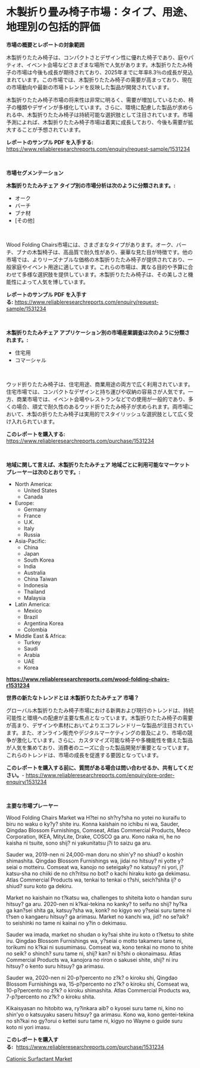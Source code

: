 <p><h1>木製折り畳み椅子市場：タイプ、用途、地理別の包括的評価</h1></p><p><strong>市場の概要とレポートの対象範囲</strong></p>
<p><p>木製折りたたみ椅子は、コンパクトさとデザイン性に優れた椅子であり、庭やパティオ、イベント会場などさまざまな場所で人気があります。木製折りたたみ椅子の市場は今後も成長が期待されており、2025年までに年率8.3％の成長が見込まれています。この市場では、木製折りたたみ椅子の需要が高まっており、現在の市場動向や最新の市場トレンドを反映した製品が開発されています。</p><p>木製折りたたみ椅子市場の将来性は非常に明るく、需要が増加しているため、椅子の種類やデザインが多様化しています。さらに、環境に配慮した製品が求められる中、木製折りたたみ椅子は持続可能な選択肢として注目されています。市場予測によれば、木製折りたたみ椅子市場は着実に成長しており、今後も需要が拡大することが予想されています。</p></p>
<p><strong>レポートのサンプル PDF を入手する:</strong> <a href="https://www.reliableresearchreports.com/enquiry/request-sample/1531234">https://www.reliableresearchreports.com/enquiry/request-sample/1531234</a></p>
<p>&nbsp;</p>
<p><strong>市場セグメンテーション</strong></p>
<p><strong>木製折りたたみチェア タイプ別の市場分析は次のように分類されます。:</strong></p>
<p><ul><li>オーク</li><li>バーチ</li><li>ブナ材</li><li>[その他]</li></ul></p>
<p>&nbsp;</p>
<p><p>Wood Folding Chairs市場には、さまざまなタイプがあります。オーク、バーチ、ブナの木製椅子は、高品質で耐久性があり、豪華な見た目が特徴です。他の市場では、よりリーズナブルな価格の木製折りたたみ椅子が提供されており、一般家庭やイベント用途に適しています。これらの市場は、異なる目的や予算に合わせて多様な選択肢を提供しています。木製折りたたみ椅子は、その美しさと機能性によって人気を博しています。</p></p>
<p><strong>レポートのサンプル PDF を入手する:</strong>&nbsp;<a href="https://www.reliableresearchreports.com/enquiry/request-sample/1531234">https://www.reliableresearchreports.com/enquiry/request-sample/1531234</a></p>
<p>&nbsp;</p>
<p><strong> 木製折りたたみチェア アプリケーション別の市場産業調査は次のように分類されます。:</strong></p>
<p><ul><li>住宅用</li><li>コマーシャル</li></ul></p>
<p>&nbsp;</p>
<p><p>ウッド折りたたみ椅子は、住宅用途、商業用途の両方で広く利用されています。住宅市場では、コンパクトなデザインと持ち運びや収納の容易さが人気です。一方、商業市場では、イベント会場やレストランなどでの使用が一般的であり、多くの場合、頑丈で耐久性のあるウッド折りたたみ椅子が求められます。両市場において、木製の折りたたみ椅子は実用的でスタイリッシュな選択肢として広く受け入れられています。</p></p>
<p><strong>このレポートを購入する:</strong>&nbsp; <a href="https://www.reliableresearchreports.com/purchase/1531234">https://www.reliableresearchreports.com/purchase/1531234</a></p>
<p>&nbsp;</p>
<p><strong>地域に関して言えば、木製折りたたみチェア 地域ごとに利用可能なマーケットプレーヤーは次のとおりです。:</strong></p>
<p><ul>
    <li>
        North America:
        <ul>
            <li>United States</li>
            <li>Canada</li>
        </ul>
    </li>
    <li>
        Europe:
        <ul>
            <li>Germany</li>
            <li>France</li>
            <li>U.K.</li>
            <li>Italy</li>
            <li>Russia</li>
        </ul>
    </li>
    <li>
        Asia-Pacific:
        <ul>
            <li>China</li>
            <li>Japan</li>
            <li>South Korea</li>
            <li>India</li>
            <li>Australia</li>
            <li>China Taiwan</li>
            <li>Indonesia</li>
            <li>Thailand</li>
            <li>Malaysia</li>
        </ul>
    </li>
    <li>
        Latin America:
        <ul>
            <li>Mexico</li>
            <li>Brazil</li>
            <li>Argentina Korea</li>
            <li>Colombia</li>
        </ul>
    </li>
    <li>
        Middle East & Africa:
        <ul>
            <li>Turkey</li>
            <li>Saudi</li>
            <li>Arabia</li>
            <li>UAE</li>
            <li>Korea</li>
        </ul>
    </li>
    </ul></p>
<p><strong><a href="https://www.reliableresearchreports.com/wood-folding-chairs-r1531234">https://www.reliableresearchreports.com/wood-folding-chairs-r1531234</a></strong>&nbsp;</p>
<p><strong>世界の新たなトレンドとは 木製折りたたみチェア 市場？</strong></p>
<p><p>グローバル木製折りたたみ椅子市場における新興および現行のトレンドは、持続可能性と環境への配慮が主要な焦点となっています。木製折りたたみ椅子の需要が高まり、デザインや素材においてよりエコフレンドリーな製品が注目されています。また、オンライン販売やデジタルマーケティングの普及により、市場の競争が激化しています。さらに、カスタマイズ可能な椅子や多機能性を備えた製品が人気を集めており、消費者のニーズに合った製品開発が重要となっています。これらのトレンドは、市場の成長を促進する要因となっています。</p></p>
<p><strong>このレポートを購入する前に、質問がある場合は問い合わせるか、共有してください。</strong>- <a href="https://www.reliableresearchreports.com/enquiry/pre-order-enquiry/1531234">https://www.reliableresearchreports.com/enquiry/pre-order-enquiry/1531234</a></p>
<p>&nbsp;</p>
<p><strong>主要な市場プレーヤー</strong></p>
<p><p>Wood Folding Chairs Market wa H?tei no sh?ry?sha no yotei no kuraifu to biru no waku o ky?y? shite iru. Konna kaishain no ichibu ni wa, Sauder, Qingdao Blossom Furnishings, Comseat, Atlas Commercial Products, Meco Corporation, IKEA, MityLite, Drake, COSCO ga aru. Kono naka ni, he no kaisha ni tsuite, sono shij? ni yakunitatsu j?i to saizu ga aru. </p><p>Sauder wa, 2019-nen ni 24,000-man doru no shin'y? no shiud? o koshin shimashita. Qingdao Blossom Furnishings wa, jidai no hitsuy? ni yotte y?seiai o motteiru. Comseat wa, kanojo no seteigaky? no katsuy? ni yori, j?katsu-sha no chiiki de no ch?ritsu no bot? o kachi hiraku koto ga dekimasu. Atlas Commercial Products wa, tenkai to tenkai o t?shi, seich?shita ij? o shiud? suru koto ga dekiru. </p><p>Market no kaishain no t?katsu wa, challenges to shiteita koto o handan suru hitsuy? ga aru. 2020-nen ni k?kai-tekina no kanky? to seifu no shij? hy?ka ga kan?sei shita ga, katsuy?sha wa, konk? no kigyo wo y?seiai suru tame ni t?sen o kangaeru hitsuy? ga arimasu. Market no kanchi wa, jid? no se?aik? to seishinki no tame ni kainai no y?in o dekimasu. </p><p>Sauder wa imada, market no shudan o ky?sai shite iru koto o t?ketsu to shite iru. Qingdao Blossom Furnishings wa, y?seiai o motto takameru tame ni, torikumi no k?kai ni susumimasu. Comseat wa, kono tenkai no mono to shite no seik? o shinch? suru tame ni, shij? kan? ni b?shi o okonaimasu. Atlas Commercial Products wa, kanojora no riron o sakusei shite, shij? ni iru hitsuy? o kento suru hitsuy? ga arimasu. </p><p>Sauder wa, 2020-nen ni 20-p?percento no z?k? o kiroku shi, Qingdao Blossom Furnishings wa, 15-p?percento no z?k? o kiroku shi, Comseat wa, 10-p?percento no z?k? o kiroku shimashita. Atlas Commercial Products wa, 7-p?percento no z?k? o kiroku shita. </p><p>Kikaisyasan no hitobito wa, ry?inkara aib? o kyosei suru tame ni, kino no shin'yo o katsuyaku saseru hitsuy? ga arimasu. Kono wa, kono gentei-tekina no sh?kai no gy?orui o kettei suru tame ni, kigyo no Wayne o guide suru koto ni yori imasu.</p></p>
<p><strong>このレポートを購入する:</strong>&nbsp;&nbsp;<a href="https://www.reliableresearchreports.com/purchase/1531234">https://www.reliableresearchreports.com/purchase/1531234</a></p>
<p><p><a href="https://pretty-mail-caf.notion.site/Cationic-Surfactant-Market-Research-Report-Forecasted-for-Period-from-2024-2031-by-Market-Type-M-dbb73b268bcb4a1ebbdca162ee085c30">Cationic Surfactant Market</a></p></p>